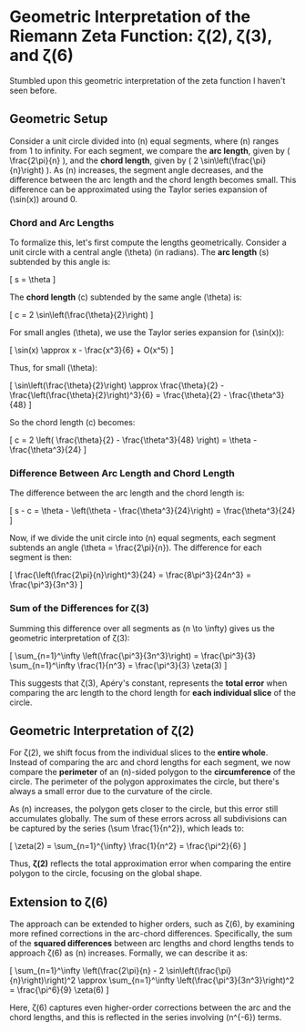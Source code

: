 # Geometric Interpretation of the Riemann Zeta Function: ζ(2), ζ(3), and ζ(6)

Stumbled upon this geometric interpretation of the zeta function I haven't seen before. 

## Geometric Setup

Consider a unit circle divided into \(n\) equal segments, where \(n\) ranges from 1 to infinity. For each segment, we compare the **arc length**, given by \( \frac{2\pi}{n} \), and the **chord length**, given by \( 2 \sin\left(\frac{\pi}{n}\right) \). As \(n\) increases, the segment angle decreases, and the difference between the arc length and the chord length becomes small. This difference can be approximated using the Taylor series expansion of \(\sin(x)\) around 0.

### Chord and Arc Lengths

To formalize this, let's first compute the lengths geometrically. Consider a unit circle with a central angle \(\theta\) (in radians). The **arc length** \(s\) subtended by this angle is:

\[
s = \theta
\]

The **chord length** \(c\) subtended by the same angle \(\theta\) is:

\[
c = 2 \sin\left(\frac{\theta}{2}\right)
\]

For small angles \(\theta\), we use the Taylor series expansion for \(\sin(x)\):

\[
\sin(x) \approx x - \frac{x^3}{6} + O(x^5)
\]

Thus, for small \(\theta\):

\[
\sin\left(\frac{\theta}{2}\right) \approx \frac{\theta}{2} - \frac{\left(\frac{\theta}{2}\right)^3}{6} = \frac{\theta}{2} - \frac{\theta^3}{48}
\]

So the chord length \(c\) becomes:

\[
c = 2 \left( \frac{\theta}{2} - \frac{\theta^3}{48} \right) = \theta - \frac{\theta^3}{24}
\]

### Difference Between Arc Length and Chord Length

The difference between the arc length and the chord length is:

\[
s - c = \theta - \left(\theta - \frac{\theta^3}{24}\right) = \frac{\theta^3}{24}
\]

Now, if we divide the unit circle into \(n\) equal segments, each segment subtends an angle \(\theta = \frac{2\pi}{n}\). The difference for each segment is then:

\[
\frac{\left(\frac{2\pi}{n}\right)^3}{24} = \frac{8\pi^3}{24n^3} = \frac{\pi^3}{3n^3}
\]

### Sum of the Differences for ζ(3)

Summing this difference over all segments as \(n \to \infty\) gives us the geometric interpretation of ζ(3):

\[
\sum_{n=1}^\infty \left(\frac{\pi^3}{3n^3}\right) = \frac{\pi^3}{3} \sum_{n=1}^\infty \frac{1}{n^3} = \frac{\pi^3}{3} \zeta(3)
\]

This suggests that ζ(3), Apéry's constant, represents the **total error** when comparing the arc length to the chord length for **each individual slice** of the circle.

## Geometric Interpretation of ζ(2)

For ζ(2), we shift focus from the individual slices to the **entire whole**. Instead of comparing the arc and chord lengths for each segment, we now compare the **perimeter** of an \(n\)-sided polygon to the **circumference** of the circle. The perimeter of the polygon approximates the circle, but there's always a small error due to the curvature of the circle.

As \(n\) increases, the polygon gets closer to the circle, but this error still accumulates globally. The sum of these errors across all subdivisions can be captured by the series \(\sum \frac{1}{n^2}\), which leads to:

\[
\zeta(2) = \sum_{n=1}^{\infty} \frac{1}{n^2} = \frac{\pi^2}{6}
\]

Thus, **ζ(2)** reflects the total approximation error when comparing the entire polygon to the circle, focusing on the global shape.

## Extension to ζ(6)

The approach can be extended to higher orders, such as ζ(6), by examining more refined corrections in the arc-chord differences. Specifically, the sum of the **squared differences** between arc lengths and chord lengths tends to approach ζ(6) as \(n\) increases. Formally, we can describe it as:

\[
\sum_{n=1}^\infty \left(\frac{2\pi}{n} - 2 \sin\left(\frac{\pi}{n}\right)\right)^2 \approx \sum_{n=1}^\infty \left(\frac{\pi^3}{3n^3}\right)^2 = \frac{\pi^6}{9} \zeta(6)
\]

Here, ζ(6) captures even higher-order corrections between the arc and the chord lengths, and this is reflected in the series involving \(n^{-6}\) terms.
 
